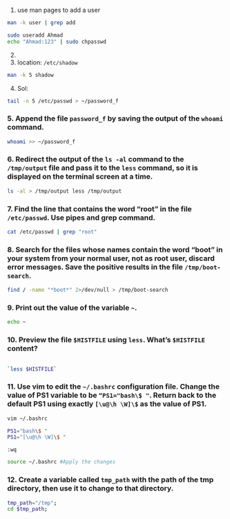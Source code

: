 1. use man pages to add a user
```sh
man -k user | grep add

sudo useradd Ahmad
echo "Ahmad:123" | sudo chpasswd
```

2.  
3. location: `/etc/shadow`
```sh
man -k 5 shadow
```
4. Sol:
```sh
tail -n 5 /etc/passwd > ~/password_f
```
### 5. Append the file `password_f` by saving the output of the `whoami` command.

```bash
whoami >> ~/password_f
```


### 6. Redirect the output of the `ls -al` command to the `/tmp/output` file and pass it to the `less` command, so it is displayed on the terminal screen at a time.
```bash
ls -al > /tmp/output less /tmp/output
```

### 7. Find the line that contains the word “root” in the file `/etc/passwd`. Use pipes and grep command.

```bash
cat /etc/passwd | grep "root"
```

### 8. Search for the files whose names contain the word “boot” in your system from your normal user, not as root user, discard error messages. Save the positive results in the file `/tmp/boot-search`.
```bash
find / -name "*boot*" 2>/dev/null > /tmp/boot-search
```
### 9. Print out the value of the variable `~`.

```sh
echo ~
```

### 10. Preview the file `$HISTFILE` using `less`. What’s `$HISTFILE` content?



```bash

`less $HISTFILE`
```
### 11. Use vim to edit the `~/.bashrc` configuration file. Change the value of PS1 variable to be `“PS1="bash\$ "`. Return back to the default PS1 using exactly `[\u@\h \W]\$` as the value of PS1.



```bash
vim ~/.bashrc
```

```bash
PS1="bash\$ "
PS1="[\u@\h \W]\$ "
```
`:wq`

```bash
source ~/.bashrc #Apply the changes
```
### 12. Create a variable called `tmp_path` with the path of the tmp directory, then use it to change to that directory.
```bash
tmp_path="/tmp";
cd $tmp_path;
```
